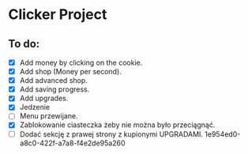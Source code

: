 # Clicker Project

## To do:
- [x] Add money by clicking on the cookie.
- [x] Add shop (Money per second).
- [x] Add advanced shop.
- [x] Add saving progress.
- [x] Add upgrades.
- [x] Jedzenie
- [ ] Menu przewijane.
- [x] Zablokowanie ciasteczka żeby nie można było przeciągnąć.
- [ ] Dodać sekcję z prawej strony z kupionymi UPGRADAMI.
1e954ed0-a8c0-422f-a7a8-f4e2de95a260
